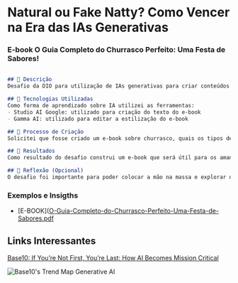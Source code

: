 # Natural ou Fake Natty? Como Vencer na Era das IAs Generativas

### E-book O Guia Completo do Churrasco Perfeito: Uma Festa de Sabores! 

```markdown

## 📒 Descrição
Desafio da DIO para utilização de IAs generativas para criar conteúdos do interesse pessoal.

## 🤖 Tecnologias Utilizadas
Como forma de aprendizado sobre IA utilizei as ferramentas:
- Studio AI Google: utilizado para criação do texto do e-book
- Gamma AI: utilizado para editar a estilização do e-book 

## 🧐 Processo de Criação
Solicitei que fosse criado um e-book sobre churrasco, quais os tipos de carne utilizar, contendo receitas de acompanhamento e bebidas no Studio AI, após a geração do texto utilizei o Gamma AI para criar o documento estilizado.

## 🚀 Resultados
Como resultado do desafio construi um e-book que será útil para os amantes de churrasco.

## 💭 Reflexão (Opcional)
O desafio foi importante para poder colocar a mão na massa e explorar o mundo das IAs.
```

### Exemplos e Insigths

- [E-BOOK]([O-Guia-Completo-do-Churrasco-Perfeito-Uma-Festa-de-Sabores.pdf](https://github.com/user-attachments/files/15749516/O-Guia-Completo-do-Churrasco-Perfeito-Uma-Festa-de-Sabores.pdf)

## Links Interessantes

[Base10: If You’re Not First, You’re Last: How AI Becomes Mission Critical](https://base10.vc/post/generative-ai-mission-critical/)

![Base10's Trend Map Generative AI](https://github.com/digitalinnovationone/lab-natty-or-not/assets/730492/f4df26e8-f8f7-4419-8252-c69d73ea930c)

